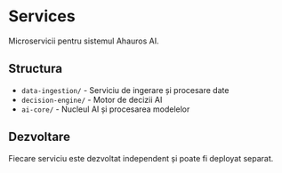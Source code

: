 # Services

Microservicii pentru sistemul Ahauros AI.

## Structura

- `data-ingestion/` - Serviciu de ingerare și procesare date
- `decision-engine/` - Motor de decizii AI
- `ai-core/` - Nucleul AI și procesarea modelelor

## Dezvoltare

Fiecare serviciu este dezvoltat independent și poate fi deployat separat.


